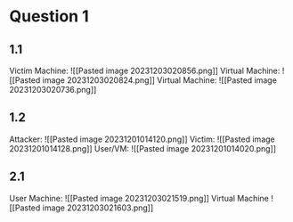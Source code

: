 # Question 1
## 1.1

Victim Machine: 
![[Pasted image 20231203020856.png]]
Virtual Machine: 
![[Pasted image 20231203020824.png]]
Virtual Machine: 
![[Pasted image 20231203020736.png]]
## 1.2 
Attacker: 
![[Pasted image 20231201014120.png]]
Victim: 
![[Pasted image 20231201014128.png]]
User/VM:
![[Pasted image 20231201014020.png]]
## 2.1 
User Machine:
![[Pasted image 20231203021519.png]]
Virtual Machine
![[Pasted image 20231203021603.png]]
